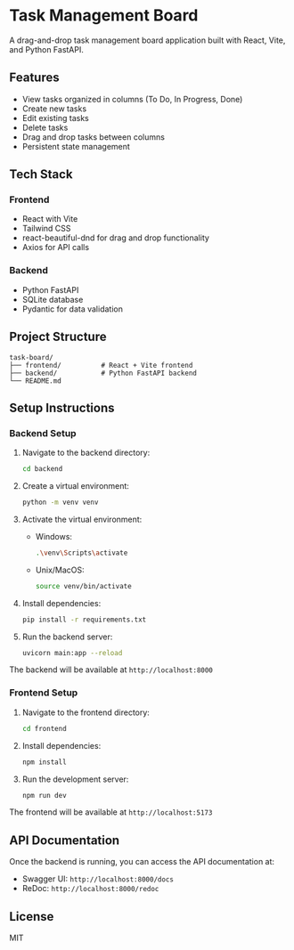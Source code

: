 # Task Management Board

A drag-and-drop task management board application built with React, Vite, and Python FastAPI.

## Features

- View tasks organized in columns (To Do, In Progress, Done)
- Create new tasks
- Edit existing tasks
- Delete tasks
- Drag and drop tasks between columns
- Persistent state management

## Tech Stack

### Frontend
- React with Vite
- Tailwind CSS
- react-beautiful-dnd for drag and drop functionality
- Axios for API calls

### Backend
- Python FastAPI
- SQLite database
- Pydantic for data validation

## Project Structure

```
task-board/
├── frontend/          # React + Vite frontend
├── backend/           # Python FastAPI backend
└── README.md
```

## Setup Instructions

### Backend Setup

1. Navigate to the backend directory:
   ```bash
   cd backend
   ```

2. Create a virtual environment:
   ```bash
   python -m venv venv
   ```

3. Activate the virtual environment:
   - Windows:
     ```bash
     .\venv\Scripts\activate
     ```
   - Unix/MacOS:
     ```bash
     source venv/bin/activate
     ```

4. Install dependencies:
   ```bash
   pip install -r requirements.txt
   ```

5. Run the backend server:
   ```bash
   uvicorn main:app --reload
   ```

The backend will be available at `http://localhost:8000`

### Frontend Setup

1. Navigate to the frontend directory:
   ```bash
   cd frontend
   ```

2. Install dependencies:
   ```bash
   npm install
   ```

3. Run the development server:
   ```bash
   npm run dev
   ```

The frontend will be available at `http://localhost:5173`

## API Documentation

Once the backend is running, you can access the API documentation at:
- Swagger UI: `http://localhost:8000/docs`
- ReDoc: `http://localhost:8000/redoc`

## License

MIT 